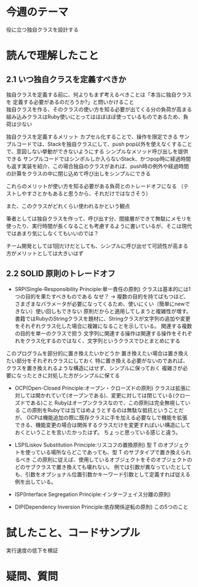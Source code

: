 # 今週のテーマ
役に立つ独自クラスを設計する

# 読んで理解したこと
## 2.1 いつ独自クラスを定義すべきか
独自クラスを定義する前に、何よりもまず考えるべきことは「本当に独自クラスを 定義する必要があるのだろうか?」と問いかけること  
独自クラスを作る、そのクラスの使い方を知る必要が出てくる分の負荷が高まる
組み込みクラスはRuby使いにとってはほぼほぼ使っているものであるため、負荷は少ない

独自クラスを定義するメリット
カプセル化することで、操作を限定できる
    サンプルコードでは、Stackを独自クラスにして、push pop以外を使えなくすることで、意図しない挙動ができないようにする
シンプルなメソッド呼び出しを提供できる
    サンプルコードではシンボルしか入らないStack、かつpop時に経過時間も返す実装を紹介、この場合独自のクラスがあれば、push時の例外や経過時間の計算をクラスの中に閉じ込めて呼び出しをシンプルにできる

これらのメリットが使い方を知る必要がある負荷とのトレードオフになる
（テストしやすさとかもあると思うから、それだけではなさそう）

また、このクラスがどれくらい使われるかという観点

筆者としては独自クラスを作って、呼び出す分、間接層ができて無駄にメモリを使ったり、実行時間が長くなることも考慮するように書いているが、そこは現代ではあまり気にしなくてもいいのでは？

チーム開発としては1回だけだとしても、シンプルに呼び出せて可読性が高まる方がメリットとしては大きいはず


## 2.2 SOLID 原則のトレードオフ
- SRP(Single-Responsibility Principle:単一責任の原則)
クラスは基本的には1つの目的を果たすべきものである
なぜ？ -> 複数の目的を持てばもつほど、さまざまなパラメータが必要になってくるため、使いにくい（簡単にnewできない）使い回しもできない
原則だからと適用してしまうと複雑性が増す。
書籍ではRubyのStringクラスを題材に、Stringクラスが文字列の追加や変更をそれぞれクラス化した場合に複雑になることを示している。
関連する複数の目的を単一のクラスで担う
文字列に関連する操作は関連する操作をそれぞれをクラス化するのではなく、文字列というクラスでひとまとめにする

このプログラムを部分的に置き換えたいかどうか
置き換えたい場合は置き換えたい部分をそれぞれクラスにしておく
特に置き換える必要がないのであれば、クラスを置き換えれるような構造にはせず、シンプルに保っておく
複雑さが必要になったときに対処した方がシンプルに保てる

- OCP(Open-Closed Principle:オープン・クローズドの原則)
クラスは拡張に対しては開かれていて(オープンである)、変更に対しては閉じている(クローズドである)こと
Rubyはオープンクラスなので、この原則は完全無視している
この原則をRubyでは当てはめようとするのは無駄な抵抗ということだが、
OCPは機能追加の際に既存クラスに手を加える必要なしで機能を拡張できる、機能変更の場合は関係するクラスだけを変更すればいい構造にしておくということを言いたかったはず。
ちょっと思っている感じと違う。

- LSP(Liskov Substitution Principle:リスコフの置換原則)
型 T のオブジェクトを使っている場所ならどこであっても、型 T のサブタイプで置き換えられるべき
この原則に従えば、使用しているオブジェクトをそのオブジェクトのどのサブクラスで置き換えても壊れない。
例では引数が異なっていたとしても、引数をオプショナル位置引数かキーワード引数として定義すれば従える例を出している。

- ISP(Interface Segregation Principle:インターフェイス分離の原則) 

- DIP(Dependency Inversion Principle:依存関係逆転の原則)
この5つのこと



# 試したこと、コードサンプル
実行速度の低下を検証

# 疑問、質問
